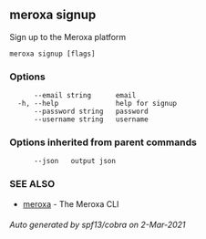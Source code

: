 ## meroxa signup

Sign up to the Meroxa platform

```
meroxa signup [flags]
```

### Options

```
      --email string      email
  -h, --help              help for signup
      --password string   password
      --username string   username
```

### Options inherited from parent commands

```
      --json   output json
```

### SEE ALSO

* [meroxa](meroxa.md)	 - The Meroxa CLI

###### Auto generated by spf13/cobra on 2-Mar-2021
